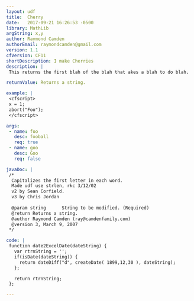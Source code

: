 ```yaml
---
layout: udf
title:  Cherry
date:   2017-09-21 16:26:53 -0500
library: MathLib
argString: x,y
author: Raymond Camden
authorEmail: raymondcamden@gmail.com
version: 1.1
cfVersion: CF11
shortDescription: I make Cherries
description: |
 This returns the first blah of the blah that akes a blah to do blah.

returnValue: Returns a string.

example: |
 <cfscript>
 x = 1;
 abort("Foo");
 </cfscript>

args:
 - name: foo
   desc: fooball
   req: true
 - name: goo
   desc: Goo
   req: false

javaDoc: |
 /*
  Capitalizes the first letter in each word.
  Made udf use strlen, rkc 3/12/02
  v2 by Sean Corfield.
  v3 by Chris Jordan
 
  @param string 	 String to be modified. (Required)
  @return Returns a string. 
  @author Raymond Camden (ray@camdenfamily.com) 
  @version 3, March 9, 2007 
 */

code: |
 function date2ExcelDate(dateString) {
   var rtrnString = '';
   if(isDate(dateString)) {
     return dateDiff("d", createDate( 1899,12,30 ), dateString);
   };

   return rtrnString;
 };

---
```

